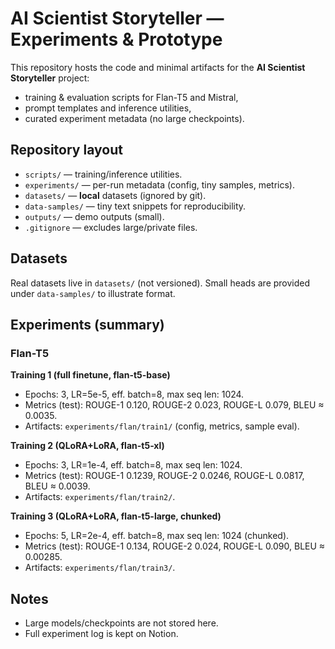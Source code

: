 # AI Scientist Storyteller — Experiments & Prototype

This repository hosts the code and minimal artifacts for the **AI Scientist Storyteller** project:
- training & evaluation scripts for Flan-T5 and Mistral,
- prompt templates and inference utilities,
- curated experiment metadata (no large checkpoints).

## Repository layout
- `scripts/` — training/inference utilities.
- `experiments/` — per-run metadata (config, tiny samples, metrics).
- `datasets/` — **local** datasets (ignored by git).
- `data-samples/` — tiny text snippets for reproducibility.
- `outputs/` — demo outputs (small).
- `.gitignore` — excludes large/private files.

## Datasets
Real datasets live in `datasets/` (not versioned). Small heads are provided under `data-samples/` to illustrate format.

## Experiments (summary)

### Flan-T5
**Training 1 (full finetune, flan-t5-base)**  
- Epochs: 3, LR=5e-5, eff. batch=8, max seq len: 1024.  
- Metrics (test): ROUGE-1 0.120, ROUGE-2 0.023, ROUGE-L 0.079, BLEU ≈ 0.0035.  
- Artifacts: `experiments/flan/train1/` (config, metrics, sample eval).

**Training 2 (QLoRA+LoRA, flan-t5-xl)**  
- Epochs: 3, LR=1e-4, eff. batch=8, max seq len: 1024.  
- Metrics (test): ROUGE-1 0.1239, ROUGE-2 0.0246, ROUGE-L 0.0817, BLEU ≈ 0.0039.  
- Artifacts: `experiments/flan/train2/`.

**Training 3 (QLoRA+LoRA, flan-t5-large, chunked)**  
- Epochs: 5, LR=2e-4, eff. batch=8, max seq len: 1024 (chunked).  
- Metrics (test): ROUGE-1 0.134, ROUGE-2 0.024, ROUGE-L 0.090, BLEU ≈ 0.00285.  
- Artifacts: `experiments/flan/train3/`.

## Notes
- Large models/checkpoints are not stored here.
- Full experiment log is kept on Notion.
